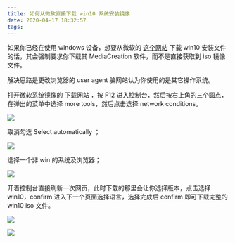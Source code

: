 ```yaml
---
title: 如何从微软直接下载 win10 系统安装镜像
date: 2020-04-17 18:32:57
tags: 
---
```


如果你已经在使用 windows 设备，想要从微软的 [这个网站](https://www.microsoft.com/en-us/software-download/windows10) 下载 win10 安装文件的话，其会强制要求你下载其 MediaCreation 软件，而不是直接获取到 iso 镜像文件。

解决思路是更改浏览器的 user agent 骗网站认为你使用的是其它操作系统。

打开微软系统镜像的 [下载网站](https://www.microsoft.com/en-us/software-download/windows10) ，按 F12 进入控制台，然后按右上角的三个圆点，在弹出的菜单中选择 more tools，然后点击选择 network conditions。

![](/1.png)

取消勾选 Select automatically ；

![](/2.png)

选择一个非 win 的系统及浏览器；



![](/3.png)

开着控制台直接刷新一次网页，此时下载的那里会让你选择版本，点击选择 win10，confirm 进入下一个页面选择语言，选择完成后 confirm 即可下载完整的 win10 iso 文件。

![](/4.png)



![](/5.png)